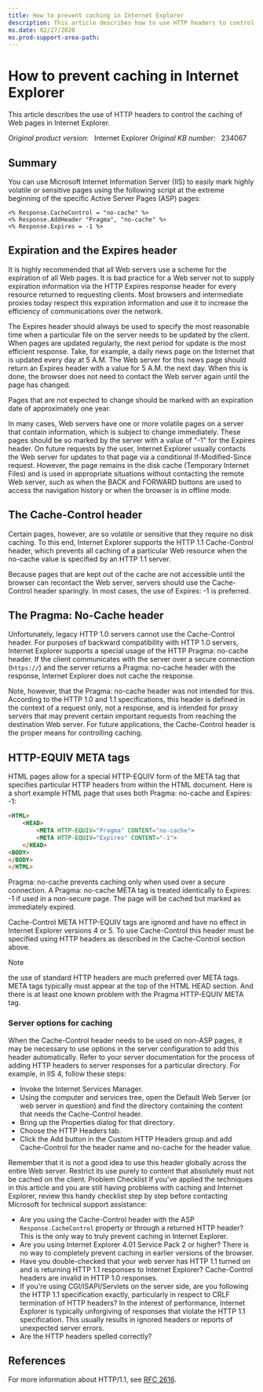 ```yaml
---
title: How to prevent caching in Internet Explorer
description: This article describes how to use HTTP headers to control the caching of Web pages in Internet Explorer.
ms.date: 02/27/2020
ms.prod-support-area-path:
---
```

# How to prevent caching in Internet Explorer

This article describes the use of HTTP headers to control the caching of Web pages in Internet Explorer.

_Original product version:_ &nbsp; Internet Explorer 
_Original KB number:_ &nbsp; 234067

## Summary

You can use Microsoft Internet Information Server (IIS) to easily mark highly volatile or sensitive pages using the following script at the extreme beginning of the specific Active Server Pages (ASP) pages:

```aspx-csharp
<% Response.CacheControl = "no-cache" %>
<% Response.AddHeader "Pragma", "no-cache" %>
<% Response.Expires = -1 %>
```

## Expiration and the Expires header

It is highly recommended that all Web servers use a scheme for the expiration of all Web pages. It is bad practice for a Web server not to supply expiration information via the HTTP Expires response header for every resource returned to requesting clients. Most browsers and intermediate proxies today respect this expiration information and use it to increase the efficiency of communications over the network.

The Expires header should always be used to specify the most reasonable time when a particular file on the server needs to be updated by the client. When pages are updated regularly, the next period for update is the most efficient response. Take, for example, a daily news page on the Internet that is updated every day at 5 A.M. The Web server for this news page should return an Expires header with a value for 5 A.M. the next day. When this is done, the browser does not need to contact the Web server again until the page has changed.

Pages that are not expected to change should be marked with an expiration date of approximately one year.

In many cases, Web servers have one or more volatile pages on a server that contain information, which is subject to change immediately. These pages should be so marked by the server with a value of "-1" for the Expires header. On future requests by the user, Internet Explorer usually contacts the Web server for updates to that page via a conditional If-Modified-Since request. However, the page remains in the disk cache (Temporary Internet Files) and is used in appropriate situations without contacting the remote Web server, such as when the BACK and FORWARD buttons are used to access the navigation history or when the browser is in offline mode.

## The Cache-Control header

Certain pages, however, are so volatile or sensitive that they require no disk caching. To this end, Internet Explorer supports the HTTP 1.1 Cache-Control header, which prevents all caching of a particular Web resource when the no-cache value is specified by an HTTP 1.1 server.

Because pages that are kept out of the cache are not accessible until the browser can recontact the Web server, servers should use the Cache-Control header sparingly. In most cases, the use of Expires: -1 is preferred.

## The Pragma: No-Cache header

Unfortunately, legacy HTTP 1.0 servers cannot use the Cache-Control header. For purposes of backward compatibility with HTTP 1.0 servers, Internet Explorer supports a special usage of the HTTP Pragma: no-cache header. If the client communicates with the server over a secure connection (`https://`) and the server returns a Pragma: no-cache header with the response, Internet Explorer does not cache the response.

Note, however, that the Pragma: no-cache header was not intended for this. According to the HTTP 1.0 and 1.1 specifications, this header is defined in the context of a request only, not a response, and is intended for proxy servers that may prevent certain important requests from reaching the destination Web server. For future applications, the Cache-Control header is the proper means for controlling caching.

## HTTP-EQUIV META tags

HTML pages allow for a special HTTP-EQUIV form of the META tag that specifies particular HTTP headers from within the HTML document. Here is a short example HTML page that uses both Pragma: no-cache and Expires: -1:

```html
<HTML>
    <HEAD>
        <META HTTP-EQUIV="Pragma" CONTENT="no-cache">
        <META HTTP-EQUIV="Expires" CONTENT="-1">
    </HEAD>
<BODY>
</BODY>
</HTML>
```

Pragma: no-cache prevents caching only when used over a secure connection. A Pragma: no-cache META tag is treated identically to Expires: -1 if used in a non-secure page. The page will be cached but marked as immediately expired.

Cache-Control META HTTP-EQUIV tags are ignored and have no effect in Internet Explorer versions 4 or 5. To use Cache-Control this header must be specified using HTTP headers as described in the Cache-Control section above.

> [!NOTE]
> the use of standard HTTP headers are much preferred over META tags. META tags typically must appear at the top of the HTML HEAD section. And there is at least one known problem with the Pragma HTTP-EQUIV META tag.

### Server options for caching

When the Cache-Control header needs to be used on non-ASP pages, it may be necessary to use options in the server configuration to add this header automatically. Refer to your server documentation for the process of adding HTTP headers to server responses for a particular directory. For example, in IIS 4, follow these steps:

- Invoke the Internet Services Manager.
- Using the computer and services tree, open the Default Web Server (or web server in question) and find the directory containing the content that needs the Cache-Control header.
- Bring up the Properties dialog for that directory.
- Choose the HTTP Headers tab.
- Click the Add button in the Custom HTTP Headers group and add Cache-Control for the header name and no-cache for the header value.
  
Remember that it is not a good idea to use this header globally across the entire Web server. Restrict its use purely to content that absolutely must not be cached on the client. Problem Checklist If you've applied the techniques in this article and you are still having problems with caching and Internet Explorer, review this handy checklist step by step before contacting Microsoft for technical support assistance:

- Are you using the Cache-Control header with the ASP `Response.CacheControl` property or through a returned HTTP header? This is the only way to truly prevent caching in Internet Explorer.
- Are you using Internet Explorer 4.01 Service Pack 2 or higher? There is no way to completely prevent caching in earlier versions of the browser.
- Have you double-checked that your web server has HTTP 1.1 turned on and is returning HTTP 1.1 responses to Internet Explorer? Cache-Control headers are invalid in HTTP 1.0 responses.
- If you're using CGI/ISAPI/Servlets on the server side, are you following the HTTP 1.1 specification exactly, particularly in respect to CRLF termination of HTTP headers? In the interest of performance, Internet Explorer is typically unforgiving of responses that violate the HTTP 1.1 specification. This usually results in ignored headers or reports of unexpected server errors.
- Are the HTTP headers spelled correctly?

## References

For more information about HTTP/1.1, see [RFC 2616](https://www.w3.org/Protocols/rfc2616/rfc2616.html).
